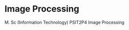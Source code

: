 # Image Processing

M. Sc (Information Technology)
PSIT2P4 Image Processing




<!-- 
## Index

| Sr.No. | Name | ReadME |
| --- | --- | --- |
| [Prac1A-i](/MscIT/Semester%202/BigDataAnalytics/) <br> [Prac1A-ii](/MscIT/Semester%201/Soft_Computing_Techniques/Practical%201/)| 1A-i. Design a **simple linear neural network** model. <br> 1A-ii. Calculate the **output** of **neural net** for given data. | [Prac1A-i](#prac1a-i) <br>  [Prac1A-ii](#prac1a-ii) | 

*************************
***********************

<BR>

## Prac1A-i

- 1A-i. Heading .

```python

```

<details>
<summary>OUTPUT</summary>

![]()
![]()



</details>


[🔝](#index)

**************


**************

### [Go To Top](#soft-computing-techniques)
 -->
